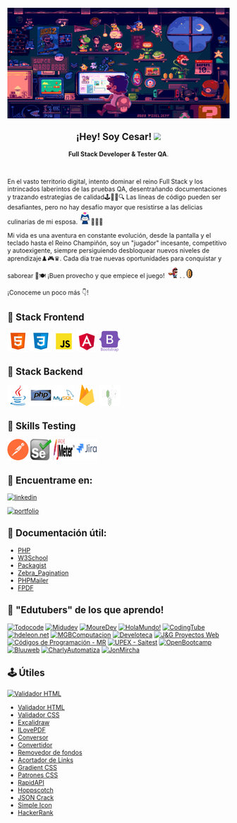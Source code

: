 <p align="center" width=100%>
   <img align="center" height="250" width="550" src="./images/mario_chill.gif" />
   <h2 align="center">¡Hey! Soy Cesar! <img height="30px" src="https://em-content.zobj.net/source/microsoft-teams/337/waving-hand_1f44b.png"></h3>
   
</p>

<p align="center"><strong>Full Stack Developer & Tester QA</strong>.</p><br />

<p>En el vasto territorio digital, intento dominar el reino Full Stack y los intrincados laberintos de las pruebas QA, desentrañando documentaciones y trazando estrategias de calidad🕹️👨‍💻🔍 Las líneas de código pueden ser desafiantes, pero no hay desafío mayor que resistirse a las delicias culinarias de mi esposa. <img height="30px" src="./images/github-mona.gif">🍔👩‍🍳</p>
   
<p>Mi vida es una aventura en constante evolución, desde la pantalla y el teclado hasta el Reino Champiñón, soy un "jugador" incesante, competitivo y autoexigente, siempre persiguiendo desbloquear nuevos niveles de aprendizaje♟️🎮♛. Cada día trae nuevas oportunidades para conquistar y saborear 🌟🍽️  ¡Buen provecho y que empiece el juego! <img height="30px" src="./images/mario-run.gif">. 
                  .<img height="20px" src="./images/mario-coin.gif"></p>

<p>¡Conoceme un poco más 👇!</p>

## 👾 Stack Frontend
[![HTML](./images/html-48.png)](https://lenguajehtml.com/) [![CSS](./images/css-48.png)](https://lenguajecss.com/) [![Javascript](./images/javascript-48.png)](https://lenguajejs.com/) [![Angular](./images/angular.png)](https://angular.io) [![Bootstrap](./images/bootstrap.png)](https://getbootstrap.com)

## 🧬 Stack Backend
[![Java](./images/java.png)](https://www.java.com) [![PHP](./images/php.png)](https://www.php.net) [![MySQL](./images/mysql.png)](https://www.mysql.com/) [![Firebase](./images/firebase.png)](https://firebase.google.com/) [![Nodejs](./images/node.png)](https://nodejs.org/es)
    

## 🧪 Skills Testing
[![Postman](./images/postman.png)](https://postman.com) [![Selenium](./images/selenium-logo.png)](https://www.selenium.dev) [![JMETER](./images/jmeter.png)](https://jmeter.apache.org/) [![JIRA](./images/jira.png)](https://www.atlassian.com/es/software/jira)


## 🔗 Encuentrame en:
[![linkedin](https://img.shields.io/badge/linkedin-0A66C2?style=for-the-badge&logo=linkedin&logoColor=white)](https://www.linkedin.com/in/cesaralavila/)

[![portfolio](https://img.shields.io/badge/mi_portfolio-000?style=for-the-badge&logo=ko-fi&logoColor=yellow)](https://frontendcda.web.app/)


## 📌 Documentación útil:

 - [PHP](https://www.php.net/manual/es/)
 - [W3School](https://www.w3schools.com/)
 - [Packagist](https://packagist.org/)
 - [Zebra_Pagination](https://github.com/stefangabos/Zebra_Pagination)
 - [PHPMailer](https://github.com/PHPMailer/PHPMailer)
 - [FPDF](http://fpdf.org/)

## 🥇 "Edutubers" de los que aprendo!
[![Todocode](https://img.shields.io/badge/TodoCode-red)](https://www.youtube.com/@TodoCode) [![Midudev](https://img.shields.io/badge/Midudev-yellow)](https://www.youtube.com/@midudev) [![MoureDev](https://img.shields.io/badge/MoureDev-blue)]([https://www.youtube.com/@mouredev]) [![HolaMundo!](https://img.shields.io/badge/HolaMundo!-gray)]([[https://www.youtube.com/@HolaMundoDev]) [![CodingTube](https://img.shields.io/badge/CodingTube-blue)](https://www.youtube.com/@CodingTube) [![hdeleon.net](https://img.shields.io/badge/hdeleon.net-black)](https://www.youtube.com/@hdeleonnet) [![MGBComputacion](https://img.shields.io/badge/MGBComputacion-purple)](https://www.youtube.com/@MGBComputacion) [![Develoteca](https://img.shields.io/badge/Develoteca-white)](https://www.youtube.com/@Develoteca) [![J&G Proyectos Web](https://img.shields.io/badge/J&G_Proyectos_Web-green)](https://www.youtube.com/@Jygproyectosweb) [![Códigos de Programación - MR](https://img.shields.io/badge/Códigos_de_Programación_MR-green)](https://www.youtube.com/@Jygproyectosweb) [![UPEX - Saitest](https://img.shields.io/badge/UPEX-aliceblue)](https://www.youtube.com/@Saitest) [![OpenBootcamp](https://img.shields.io/badge/OpenBootcamp-darkblue)](https://www.youtube.com/@OpenBootcamp) [![Bluuweb](https://img.shields.io/badge/Bluuweb-darkblue)](https://www.youtube.com/@bluuweb) [![CharlyAutomatiza](https://img.shields.io/badge/CharlyAutomatiza-aliceblue)](https://www.youtube.com/@CharlyAutomatiza) [![JonMircha](https://img.shields.io/badge/JonMircha-yellow)](https://www.youtube.com/@jonmircha)


## 🕹 Útiles

[![Validador HTML](https://img.shields.io/badge/ValidadorHTML-red)](https://validator.w3.org/#validate_by_upload)
- [Validador HTML](https://validator.w3.org/#validate_by_upload)
- [Validador CSS](https://jigsaw.w3.org/css-validator/#validate_by_input)
- [Excalidraw](https://excalidraw.com/)
- [ILovePDF](https://www.ilovepdf.com/es)
- [Conversor](https://www.online-convert.com/es)
- [Convertidor](https://convertio.co/es/)
- [Removedor de fondos](https://www.remove.bg/es)
- [Acortador de Links](https://acortar.link/)
- [Gradient CSS](https://cssgradient.io/)
- [Patrones CSS](https://es.pattern.monster/)
- [RapidAPI](https://rapidapi.com/)
- [Hoppscotch](https://hoppscotch.io/)
- [JSON Crack](https://jsoncrack.com/)
- [Simple Icon](https://simpleicons.org/)
- [HackerRank](https://www.hackerrank.com/dashboard)
